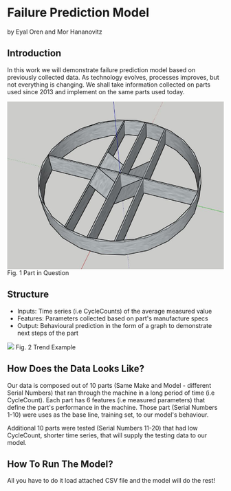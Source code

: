 # Failure Prediction Model 
by Eyal Oren and Mor Hananovitz

## Introduction 
In this work we will demonstrate failure prediction model based on previously collected data.
As technology evolves, processes improves, but not everything is changing. We shall take information collected on parts used since 2013 and implement on the same parts used today.

<img src="part.JPG" align="center" width=700>
Fig. 1 Part in Question

## Structure 
  - Inputs: Time series (i.e CycleCounts) of the average measured value 
  - Features: Parameters collected based on part's manufacture specs
  - Output: Behavioural prediction in the form of a graph to demonstrate next steps of the part

 <img src=“trend.PNG” align=“center” width=700>
 Fig. 2 Trend Example
 
## How Does the Data Looks Like?

Our data is composed out of 10 parts (Same Make and Model - different Serial Numbers) that ran through the machine in a long period of time (i.e CycleCount).
Each part has 6 features (i.e measured parameters) that define the part's performance in the machine.
Those part (Serial Numbers 1-10) were uses as the base line, training set, to our model's behaviour.

Additional 10 parts were tested (Serial Numbers 11-20) that had low CycleCount, shorter time series, that will supply the testing data to our model. 

## How To Run The Model?
All you have to do it load attached CSV file and the model will do the rest!

